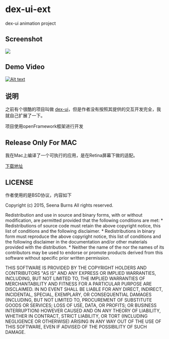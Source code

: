 # dex-ui-ext
dex-ui animation project

## Screenshot

![
](screenshot/dexui.png)
## Demo Video

[![Alt text](https://img.youtube.com/vi/d95CvwF5Si0/0.jpg)](https://youtu.be/d95CvwF5Si0)


## 说明

之前有个很酷的项目叫做 [dex-ui](https://github.com/seenaburns/dex-ui)，但是作者没有按照其提供的交互开发完全，我就自己扩展了一下。

项目使用openFramework框架进行开发

## Release Only For MAC

我在Mac上编译了一个可执行的应用，是在Retina屏幕下做的适配。

[下载地址](https://github.com/dodola/dex-ui-ext/releases)

## LICENSE

作者使用的是BSD协议，内容如下

Copyright (c) 2015, Seena Burns
All rights reserved.

Redistribution and use in source and binary forms, with or without
modification, are permitted provided that the following conditions are met:
    * Redistributions of source code must retain the above copyright
      notice, this list of conditions and the following disclaimer.
    * Redistributions in binary form must reproduce the above copyright
      notice, this list of conditions and the following disclaimer in the
      documentation and/or other materials provided with the distribution.
    * Neither the name of the <organization> nor the
      names of its contributors may be used to endorse or promote products
      derived from this software without specific prior written permission.

THIS SOFTWARE IS PROVIDED BY THE COPYRIGHT HOLDERS AND CONTRIBUTORS "AS IS" AND
ANY EXPRESS OR IMPLIED WARRANTIES, INCLUDING, BUT NOT LIMITED TO, THE IMPLIED
WARRANTIES OF MERCHANTABILITY AND FITNESS FOR A PARTICULAR PURPOSE ARE
DISCLAIMED. IN NO EVENT SHALL <COPYRIGHT HOLDER> BE LIABLE FOR ANY
DIRECT, INDIRECT, INCIDENTAL, SPECIAL, EXEMPLARY, OR CONSEQUENTIAL DAMAGES
(INCLUDING, BUT NOT LIMITED TO, PROCUREMENT OF SUBSTITUTE GOODS OR SERVICES;
LOSS OF USE, DATA, OR PROFITS; OR BUSINESS INTERRUPTION) HOWEVER CAUSED AND
ON ANY THEORY OF LIABILITY, WHETHER IN CONTRACT, STRICT LIABILITY, OR TORT
(INCLUDING NEGLIGENCE OR OTHERWISE) ARISING IN ANY WAY OUT OF THE USE OF THIS
SOFTWARE, EVEN IF ADVISED OF THE POSSIBILITY OF SUCH DAMAGE.



